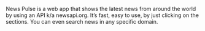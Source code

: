 News Pulse is a web app that shows the latest news from around the world by using an API k/a newsapi.org. 
It’s fast, easy to use, by just clicking on the sections.
You can even search news in any specific domain.
